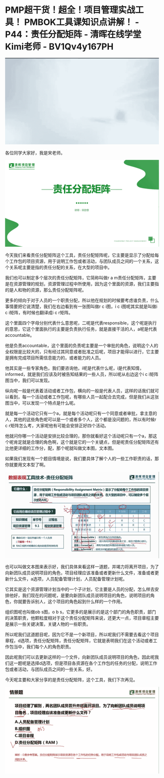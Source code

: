 # PMP超干货！超全！项目管理实战工具！ PMBOK工具课知识点讲解！ - P44：责任分配矩阵 - 清晖在线学堂Kimi老师 - BV1Qv4y167PH

![](img/429c2743c2bcbbc6a527ef2a073cbe16_0.png)

各位同学大家好，我是宋老师。

![](img/429c2743c2bcbbc6a527ef2a073cbe16_2.png)

今天我们来看责任分配矩阵这个工具，责任分配矩阵呢，它主要是显示了分配给每个工作包的项目资源，用于说明工作包或者活动，与团队成员之间的一个关系，这个关系呢主要是指的责任分配的关系，在大型的项目中。

我们也可以制定多个层次的责任分配矩阵，它简称叫做r a m责任分配矩阵，主要是在资源管理的规划，资源管理过程中所使用，因为这个里面的资源，我们主要指的是人和物的资源，那么责任分配矩阵呢。

更多的倾向于对于人员的一个职责分配，所以他在规划的时候要考虑谁负责，什么事情要把它说清楚，我们在右边看到有一张图叫做r c i图，i c i图呢其实就是叫做i c i矩阵，有时候也翻译成i c r矩阵。

这个里面四个字母分别代表什么意思呢，二呢是代表responsible，这个呢是执行的意思，它这个里面执行的主要是负责执行任务，就是直接干活的人，a呢是代表accountable。

他是负责accountable，这个里面的负责呢主要是一个审批的角色，说明这个人的全权限是比较大的，只有经过其同意或者批准之后呢，项目才能得以进行，它主要是拥有完成项目所需信息能力的，或者能力的人员。

他其实是一些专家角色，我们要咨询他，i呢是代表什么呢，i是代表知情，informed，就是我们应该及时被告知结果的一些人员，所以呢从右边这个i c i矩阵图当中，我们可以发现。

纵向呢一般是代表着活动或者工作包，横向的一般是代表人员，这样的话我们就可以看到，每一个活动或者工作包呢，有哪些人员一起配合去完成，但是我们从这张图当中，可以发现一个特点是什么呢。

就是每一个活动它只有一个a，就是每个活动呢只有一个同意或者审批，拿主意的人，其他的这些角色呢可以是一个或者多个人，这个都是没问题的，所以有时候r c r矩阵怎么考，大家呢他有可能会安排正好四个活动。

他就问你哪一个活动是安排比较合理的，那你就看好这个活动呢只有一个a，那这个呢肯定就是合理的角色啊，这个就是它的一个关键点，但是呢责任分配矩阵还有比他更详细的工作分，配，那个呢就叫做文本图，文本图。

如果我们发现有一个题目情境是说，我们要具体了解个人的一些工作职责的话，那你就要用文本型了啊。

![](img/429c2743c2bcbbc6a527ef2a073cbe16_4.png)

也可以叫做文本图来表示好，我们具体来看这样一道题，并竭力将离开项目，为了向新团队成员说明项目的角色，项目经理应该准备或者更新什么文件，准备或者更新什么文件，a选项，人员配备管理计划，人员配备管理计划呢。

它其实是这个资源管理计划当中的一个子计划，它主要是人员的分配，怎么样去安排他好，我们现在的问题呢，是要向新团队成员说明项目的角色，说明项目的角色，你就要告诉别人，这个项目的角色起到什么样的一个作用。

组织图呢也叫做ob s图，o b s，它更多的是展示的是这个部门的角色职责，部门的决策职责，他颗粒度相对于这个责任分配矩阵来说，还更大一点，项目章程主要是展示一些关键决策，关键人物的一些职责。

所以呢我们这道题目呢，因为它不是一个新项目，所以呢我们不需要去看这个项目章程，d选项，责任分配矩阵，责任分配矩阵，它就是表明我们在这个活动或者工作包当中，我们每个人的角色职责。

因此呢我们可以去更新这样的一个文件，向新团队成员说明项目的角色，因此呢我们这一题呢是选择d选项，但是项目各资源在各个工作包的任务的分配，说明工作包或者活动，与团队成员之间的一些关系，好。

今天呢主要和大家分享的是责任分配矩阵，这个工具，我们下次再见。

![](img/429c2743c2bcbbc6a527ef2a073cbe16_6.png)